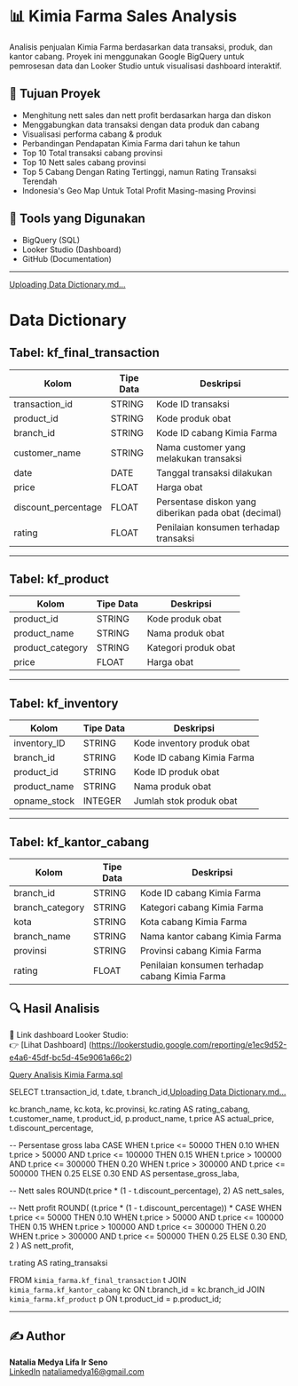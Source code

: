 # 📊 Kimia Farma Sales Analysis

Analisis penjualan Kimia Farma berdasarkan data transaksi, produk, dan kantor cabang. Proyek ini menggunakan Google BigQuery untuk pemrosesan data dan Looker Studio untuk visualisasi dashboard interaktif.

## 🧠 Tujuan Proyek

- Menghitung nett sales dan nett profit berdasarkan harga dan diskon
- Menggabungkan data transaksi dengan data produk dan cabang
- Visualisasi performa cabang & produk
- Perbandingan Pendapatan Kimia Farma dari tahun ke tahun
- Top 10 Total transaksi cabang provinsi
- Top 10 Nett sales cabang provinsi
- Top 5 Cabang Dengan Rating Tertinggi, namun Rating Transaksi Terendah
- Indonesia's Geo Map Untuk Total Profit Masing-masing Provinsi

## 📂 Tools yang Digunakan

- BigQuery (SQL)
- Looker Studio (Dashboard)
- GitHub (Documentation)

---

[Uploading Data Dictionary.md…]()

# Data Dictionary

## Tabel: kf_final_transaction

| Kolom               | Tipe Data | Deskripsi                                              |
|---------------------|-----------|--------------------------------------------------------|
| transaction_id      | STRING    | Kode ID transaksi                                      |
| product_id          | STRING    | Kode produk obat                                       |
| branch_id           | STRING    | Kode ID cabang Kimia Farma                             |
| customer_name       | STRING    | Nama customer yang melakukan transaksi                 |
| date                | DATE      | Tanggal transaksi dilakukan                            |
| price               | FLOAT     | Harga obat                                             |
| discount_percentage | FLOAT     | Persentase diskon yang diberikan pada obat (decimal)   |
| rating              | FLOAT     | Penilaian konsumen terhadap transaksi                  |

---

## Tabel: kf_product

| Kolom            | Tipe Data | Deskripsi                   |
|------------------|-----------|-----------------------------|
| product_id       | STRING    | Kode produk obat            |
| product_name     | STRING    | Nama produk obat            |
| product_category | STRING    | Kategori produk obat        |
| price            | FLOAT     | Harga obat                  |

---

## Tabel: kf_inventory

| Kolom          | Tipe Data | Deskripsi                            |
|----------------|-----------|--------------------------------------|
| inventory_ID   | STRING    | Kode inventory produk obat           |
| branch_id      | STRING    | Kode ID cabang Kimia Farma           |
| product_id     | STRING    | Kode ID produk obat                  |
| product_name   | STRING    | Nama produk obat                     |
| opname_stock   | INTEGER   | Jumlah stok produk obat              |

---

## Tabel: kf_kantor_cabang

| Kolom           | Tipe Data | Deskripsi                                     |
|-----------------|-----------|-----------------------------------------------|
| branch_id       | STRING    | Kode ID cabang Kimia Farma                    |
| branch_category | STRING    | Kategori cabang Kimia Farma                   |
| kota            | STRING    | Kota cabang Kimia Farma                       |
| branch_name     | STRING    | Nama kantor cabang Kimia Farma                |
| provinsi        | STRING    | Provinsi cabang Kimia Farma                   |
| rating          | FLOAT     | Penilaian konsumen terhadap cabang Kimia Farma|

## 🔍 Hasil Analisis

📌 Link dashboard Looker Studio:  
👉 [Lihat Dashboard] (https://lookerstudio.google.com/reporting/e1ec9d52-e4a6-45df-bc5d-45e9061a66c2)

[Query Analisis Kimia Farma.sql](https://github.com/user-attachments/files/21986982/Query.Analisis.Kimia.Farma.sql)

SELECT
  t.transaction_id,
  t.date,
  t.branch_id,[Uploading Data Dictionary.md…]()

  kc.branch_name,
  kc.kota,
  kc.provinsi,
  kc.rating AS rating_cabang,
  t.customer_name,
  t.product_id,
  p.product_name,
  t.price AS actual_price,
  t.discount_percentage,

  -- Persentase gross laba
  CASE
    WHEN t.price <= 50000 THEN 0.10
    WHEN t.price > 50000 AND t.price <= 100000 THEN 0.15
    WHEN t.price > 100000 AND t.price <= 300000 THEN 0.20
    WHEN t.price > 300000 AND t.price <= 500000 THEN 0.25
    ELSE 0.30
  END AS persentase_gross_laba,

  -- Nett sales
  ROUND(t.price * (1 - t.discount_percentage), 2) AS nett_sales,

  -- Nett profit
  ROUND(
    (t.price * (1 - t.discount_percentage)) *
    CASE
      WHEN t.price <= 50000 THEN 0.10
      WHEN t.price > 50000 AND t.price <= 100000 THEN 0.15
      WHEN t.price > 100000 AND t.price <= 300000 THEN 0.20
      WHEN t.price > 300000 AND t.price <= 500000 THEN 0.25
      ELSE 0.30
    END, 2
  ) AS nett_profit,

  t.rating AS rating_transaksi

FROM
  `kimia_farma.kf_final_transaction` t
JOIN
  `kimia_farma.kf_kantor_cabang` kc
  ON t.branch_id = kc.branch_id
JOIN
  `kimia_farma.kf_product` p
  ON t.product_id = p.product_id;


---

## ✍️ Author
**Natalia Medya Lifa Ir Seno**  
[LinkedIn](https://www.linkedin.com/in/nataliamlis)
nataliamedya16@gmail.com
